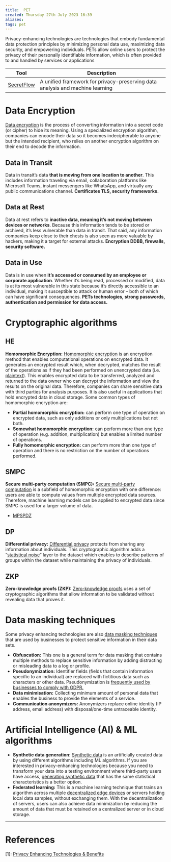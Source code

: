 ```yaml
---
title:  PET
created: Thursday 27th July 2023 16:39
aliases: 
tags: pet
---
```

Privacy-enhancing technologies are technologies that embody fundamental data protection principles by minimizing personal data use, maximizing data security, and empowering individuals. PETs allow online users to protect the privacy of their personally identifiable information, which is often provided to and handled by services or applications

| Tool                                                   | Description                                                                   |
| ------------------------------------------------------ | ----------------------------------------------------------------------------- |
| [SecretFlow](https://github.com/secretflow/secretflow) | A unified framework for privacy-preserving data analysis and machine learning |
# Data Encryption

[Data encryption](https://www.mimecast.com/content/data-encryption/) is the process of converting information into a secret code (or cipher) to hide its meaning. Using a specialized encryption algorithm, companies can encode their data so it becomes indecipherable to anyone but the intended recipient, who relies on another encryption algorithm on their end to decode the information.

## Data in Transit

Data in transit’s data **that is moving from one location to another**. This includes information traveling via email, collaboration platforms like Microsoft Teams, instant messengers like WhatsApp, and virtually any public communications channel. **Certificates TLS, security frameworks.**
## Data at Rest

Data at rest refers to **inactive data, meaning it’s not moving between devices or networks**. Because this information tends to be stored or archived, it’s less vulnerable than data in transit. That said, any information companies keep close to their chests is also seen as more valuable by hackers, making it a target for external attacks. **Encryption DDBB, firewalls, security software.**
## Data in Use

Data is in use when **it’s accessed or consumed by an employee or corporate application**. Whether it’s being read, processed or modified, data is at its most vulnerable in this state because it’s directly accessible to an individual, making it susceptible to attack or human error – both of which can have significant consequences. **PETs technologies, strong passwords, authentication and permission for data access.**

# Cryptographic algorithms

## HE

**Homomorphic Encryption:** [Homomorphic encryption](https://research.aimultiple.com/homomorphic-encryption/) is an encryption method that enables computational operations on encrypted data. It generates an encrypted result which, when decrypted, matches the result of the operations as if they had been performed on unencrypted data (i.e. [plaintext](https://en.wikipedia.org/wiki/Plaintext)). This enables encrypted data to be transferred, analyzed and returned to the data owner who can decrypt the information and view the results on the original data. Therefore, companies can share sensitive data with third parties for analysis purposes. It is also useful in applications that hold encrypted data in cloud storage. Some common types of homomorphic encryption are:

- **Partial homomorphic encryption:** can perform one type of operation on encrypted data, such as only additions or only multiplications but not both.
- **Somewhat homomorphic encryption:** can perform more than one type of operation (e.g. addition, multiplication) but enables a limited number of operations.
- **Fully homomorphic encryption:** can perform more than one type of operation and there is no restriction on the number of operations performed.

## SMPC

**Secure multi-party computation (SMPC):** [Secure multi-party computation](https://research.aimultiple.com/secure-multi-party-computation/) is a subfield of homomorphic encryption with one difference: users are able to compute values from multiple encrypted data sources. Therefore, machine learning models can be applied to encrypted data since SMPC is used for a larger volume of data.

- [MPSPDZ](https://github.com/data61/MP-SPDZ)
## DP

**Differential privacy:** [Differential privacy](https://research.aimultiple.com/differential-privacy/) protects from sharing any information about individuals. This cryptographic algorithm adds a “[statistical noise](https://whatis.techtarget.com/definition/statistical-noise)” layer to the dataset which enables to describe patterns of groups within the dataset while maintaining the privacy of individuals.
## ZKP

 **Zero-knowledge proofs (ZKP):** [Zero-knowledge proofs](https://research.aimultiple.com/zero-knowledge-proofs/) uses a set of cryptographic algorithms that allow information to be validated without revealing data that proves it.

# Data masking techniques

Some privacy enhancing technologies are also [data masking techniques](https://research.aimultiple.com/data-masking/) that are used by businesses to protect sensitive information in their data sets.

- **Obfuscation:** This one is a general term for data masking that contains multiple methods to replace sensitive information by adding distracting or misleading data to a log or profile.
- **Pseudonymization:** Identifier fields (fields that contain information specific to an individual) are replaced with fictitious data such as characters or other data. Pseudonymization is [frequently used by businesses to comply with GDPR.](https://research.aimultiple.com/data-masking/#how-does-gdpr-promote-data-masking)
- **Data minimisation:** Collecting minimum amount of personal data that enables the business to provide the elements of a service.
- **Communication anonymizers:** Anonymizers replace online identity (IP address, email address) with disposal/one-time untraceable identity.

# Artificial Intelligence (AI) & ML algorithms

- **Synthetic data generation:** [Synthetic data](https://research.aimultiple.com/synthetic-data/) is an artificially created data by using different algorithms including ML algorithms. If you are interested in privacy-enhancing technologies because you need to transform your data into a testing environment where third-party users have access, [generating synthetic data](https://research.aimultiple.com/synthetic-data-generation/) that has the same statistical characteristics is a better option.
- **Federated learning:** This is a machine learning technique that trains an algorithm across multiple [decentralized edge devices](https://research.aimultiple.com/edge-analytics/) or servers holding local data samples, without exchanging them. With the decentralization of servers, users can also achieve data minimization by reducing the amount of data that must be retained on a centralized server or in cloud storage.

---
# References

[1]: [Privacy Enhancing Technologies & Benefits](https://research.aimultiple.com/privacy-enhancing-technologies/)
